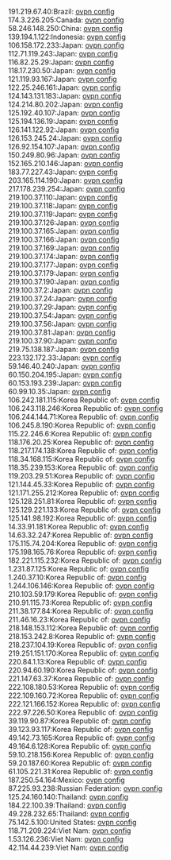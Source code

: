 191.219.67.40:Brazil: [ovpn config](vpn/191_219_67_40.ovpn)  
174.3.226.205:Canada: [ovpn config](vpn/174_3_226_205.ovpn)  
58.246.148.250:China: [ovpn config](vpn/58_246_148_250.ovpn)  
139.194.1.122:Indonesia: [ovpn config](vpn/139_194_1_122.ovpn)  
106.158.172.233:Japan: [ovpn config](vpn/106_158_172_233.ovpn)  
112.71.119.243:Japan: [ovpn config](vpn/112_71_119_243.ovpn)  
116.82.25.29:Japan: [ovpn config](vpn/116_82_25_29.ovpn)  
118.17.230.50:Japan: [ovpn config](vpn/118_17_230_50.ovpn)  
121.119.93.167:Japan: [ovpn config](vpn/121_119_93_167.ovpn)  
122.25.246.161:Japan: [ovpn config](vpn/122_25_246_161.ovpn)  
124.143.131.183:Japan: [ovpn config](vpn/124_143_131_183.ovpn)  
124.214.80.202:Japan: [ovpn config](vpn/124_214_80_202.ovpn)  
125.192.40.107:Japan: [ovpn config](vpn/125_192_40_107.ovpn)  
125.194.136.19:Japan: [ovpn config](vpn/125_194_136_19.ovpn)  
126.141.122.92:Japan: [ovpn config](vpn/126_141_122_92.ovpn)  
126.153.245.24:Japan: [ovpn config](vpn/126_153_245_24.ovpn)  
126.92.154.107:Japan: [ovpn config](vpn/126_92_154_107.ovpn)  
150.249.80.96:Japan: [ovpn config](vpn/150_249_80_96.ovpn)  
152.165.210.146:Japan: [ovpn config](vpn/152_165_210_146.ovpn)  
183.77.227.43:Japan: [ovpn config](vpn/183_77_227_43.ovpn)  
203.165.114.190:Japan: [ovpn config](vpn/203_165_114_190.ovpn)  
217.178.239.254:Japan: [ovpn config](vpn/217_178_239_254.ovpn)  
219.100.37.110:Japan: [ovpn config](vpn/219_100_37_110.ovpn)  
219.100.37.118:Japan: [ovpn config](vpn/219_100_37_118.ovpn)  
219.100.37.119:Japan: [ovpn config](vpn/219_100_37_119.ovpn)  
219.100.37.126:Japan: [ovpn config](vpn/219_100_37_126.ovpn)  
219.100.37.165:Japan: [ovpn config](vpn/219_100_37_165.ovpn)  
219.100.37.166:Japan: [ovpn config](vpn/219_100_37_166.ovpn)  
219.100.37.169:Japan: [ovpn config](vpn/219_100_37_169.ovpn)  
219.100.37.174:Japan: [ovpn config](vpn/219_100_37_174.ovpn)  
219.100.37.177:Japan: [ovpn config](vpn/219_100_37_177.ovpn)  
219.100.37.179:Japan: [ovpn config](vpn/219_100_37_179.ovpn)  
219.100.37.190:Japan: [ovpn config](vpn/219_100_37_190.ovpn)  
219.100.37.2:Japan: [ovpn config](vpn/219_100_37_2.ovpn)  
219.100.37.24:Japan: [ovpn config](vpn/219_100_37_24.ovpn)  
219.100.37.29:Japan: [ovpn config](vpn/219_100_37_29.ovpn)  
219.100.37.54:Japan: [ovpn config](vpn/219_100_37_54.ovpn)  
219.100.37.56:Japan: [ovpn config](vpn/219_100_37_56.ovpn)  
219.100.37.81:Japan: [ovpn config](vpn/219_100_37_81.ovpn)  
219.100.37.90:Japan: [ovpn config](vpn/219_100_37_90.ovpn)  
219.75.138.187:Japan: [ovpn config](vpn/219_75_138_187.ovpn)  
223.132.172.33:Japan: [ovpn config](vpn/223_132_172_33.ovpn)  
59.146.40.240:Japan: [ovpn config](vpn/59_146_40_240.ovpn)  
60.150.204.195:Japan: [ovpn config](vpn/60_150_204_195.ovpn)  
60.153.193.239:Japan: [ovpn config](vpn/60_153_193_239.ovpn)  
60.99.10.35:Japan: [ovpn config](vpn/60_99_10_35.ovpn)  
106.242.181.115:Korea Republic of: [ovpn config](vpn/106_242_181_115.ovpn)  
106.243.118.246:Korea Republic of: [ovpn config](vpn/106_243_118_246.ovpn)  
106.244.144.71:Korea Republic of: [ovpn config](vpn/106_244_144_71.ovpn)  
106.245.8.190:Korea Republic of: [ovpn config](vpn/106_245_8_190.ovpn)  
115.22.246.6:Korea Republic of: [ovpn config](vpn/115_22_246_6.ovpn)  
118.176.20.25:Korea Republic of: [ovpn config](vpn/118_176_20_25.ovpn)  
118.217.174.138:Korea Republic of: [ovpn config](vpn/118_217_174_138.ovpn)  
118.34.168.115:Korea Republic of: [ovpn config](vpn/118_34_168_115.ovpn)  
118.35.239.153:Korea Republic of: [ovpn config](vpn/118_35_239_153.ovpn)  
119.203.29.51:Korea Republic of: [ovpn config](vpn/119_203_29_51.ovpn)  
121.144.45.33:Korea Republic of: [ovpn config](vpn/121_144_45_33.ovpn)  
121.171.255.212:Korea Republic of: [ovpn config](vpn/121_171_255_212.ovpn)  
125.128.251.81:Korea Republic of: [ovpn config](vpn/125_128_251_81.ovpn)  
125.129.221.133:Korea Republic of: [ovpn config](vpn/125_129_221_133.ovpn)  
125.141.98.192:Korea Republic of: [ovpn config](vpn/125_141_98_192.ovpn)  
14.33.91.181:Korea Republic of: [ovpn config](vpn/14_33_91_181.ovpn)  
14.63.32.247:Korea Republic of: [ovpn config](vpn/14_63_32_247.ovpn)  
175.115.74.204:Korea Republic of: [ovpn config](vpn/175_115_74_204.ovpn)  
175.198.165.76:Korea Republic of: [ovpn config](vpn/175_198_165_76.ovpn)  
182.221.115.232:Korea Republic of: [ovpn config](vpn/182_221_115_232.ovpn)  
1.231.87.125:Korea Republic of: [ovpn config](vpn/1_231_87_125.ovpn)  
1.240.37.10:Korea Republic of: [ovpn config](vpn/1_240_37_10.ovpn)  
1.244.106.146:Korea Republic of: [ovpn config](vpn/1_244_106_146.ovpn)  
210.103.59.179:Korea Republic of: [ovpn config](vpn/210_103_59_179.ovpn)  
210.91.115.73:Korea Republic of: [ovpn config](vpn/210_91_115_73.ovpn)  
211.38.177.84:Korea Republic of: [ovpn config](vpn/211_38_177_84.ovpn)  
211.46.16.23:Korea Republic of: [ovpn config](vpn/211_46_16_23.ovpn)  
218.148.153.112:Korea Republic of: [ovpn config](vpn/218_148_153_112.ovpn)  
218.153.242.8:Korea Republic of: [ovpn config](vpn/218_153_242_8.ovpn)  
218.237.104.19:Korea Republic of: [ovpn config](vpn/218_237_104_19.ovpn)  
219.251.151.170:Korea Republic of: [ovpn config](vpn/219_251_151_170.ovpn)  
220.84.1.13:Korea Republic of: [ovpn config](vpn/220_84_1_13.ovpn)  
220.94.60.190:Korea Republic of: [ovpn config](vpn/220_94_60_190.ovpn)  
221.147.63.37:Korea Republic of: [ovpn config](vpn/221_147_63_37.ovpn)  
222.108.180.53:Korea Republic of: [ovpn config](vpn/222_108_180_53.ovpn)  
222.109.160.72:Korea Republic of: [ovpn config](vpn/222_109_160_72.ovpn)  
222.121.166.152:Korea Republic of: [ovpn config](vpn/222_121_166_152.ovpn)  
222.97.226.50:Korea Republic of: [ovpn config](vpn/222_97_226_50.ovpn)  
39.119.90.87:Korea Republic of: [ovpn config](vpn/39_119_90_87.ovpn)  
39.123.93.117:Korea Republic of: [ovpn config](vpn/39_123_93_117.ovpn)  
49.142.73.165:Korea Republic of: [ovpn config](vpn/49_142_73_165.ovpn)  
49.164.6.128:Korea Republic of: [ovpn config](vpn/49_164_6_128.ovpn)  
59.10.218.156:Korea Republic of: [ovpn config](vpn/59_10_218_156.ovpn)  
59.20.187.60:Korea Republic of: [ovpn config](vpn/59_20_187_60.ovpn)  
61.105.221.31:Korea Republic of: [ovpn config](vpn/61_105_221_31.ovpn)  
187.250.54.164:Mexico: [ovpn config](vpn/187_250_54_164.ovpn)  
87.225.93.238:Russian Federation: [ovpn config](vpn/87_225_93_238.ovpn)  
125.24.160.140:Thailand: [ovpn config](vpn/125_24_160_140.ovpn)  
184.22.100.39:Thailand: [ovpn config](vpn/184_22_100_39.ovpn)  
49.228.232.65:Thailand: [ovpn config](vpn/49_228_232_65.ovpn)  
75.142.5.100:United States: [ovpn config](vpn/75_142_5_100.ovpn)  
118.71.209.224:Viet Nam: [ovpn config](vpn/118_71_209_224.ovpn)  
1.53.126.236:Viet Nam: [ovpn config](vpn/1_53_126_236.ovpn)  
42.114.44.239:Viet Nam: [ovpn config](vpn/42_114_44_239.ovpn)  

